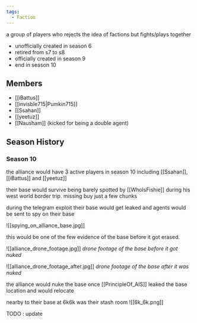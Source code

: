 ```yaml
---
tags:
  - Faction
---
```

a group of players who rejects the idea of factions but fights/plays together
- unofficially created in season 6
- retired from s7 to s8
- officially created in season 9 
- end in season 10

## Members
- [[iBattus]]
- [[invisble715|Pumkin715]]
- [[Ssahan]]  
- [[yeetuz]]
- [[Nausham]] (kicked for being a double agent) 
 
## Season History

### Season 10

the alliance would have 3 active players in season 10 including [[Ssahan]], [[iBattus]] and [[yeetuz]]

their base would survive being barely spotted by [[WhoIsFishie]] during his west world border trip. missing buy just a few chunks

during the telegram exploit their base would get leaked and agents would be sent to spy on their base

![[spying_on_alliance_base.jpg]]

this would be one of the few evidence of the base before it got erased. 

![[alliance_drone_footage.jpg]]
_drone footage of the base before it got nuked_

![[alliance_drone_footage_after.jpg]]
_drone footage of the base after it was nuked_

the alliance would nuke the base once [[PrincipleOf_AIS]] leaked the base location and would relocate

nearby to their base at 6k6k was their stash room
![[6k_6k.png]] 

TODO : update